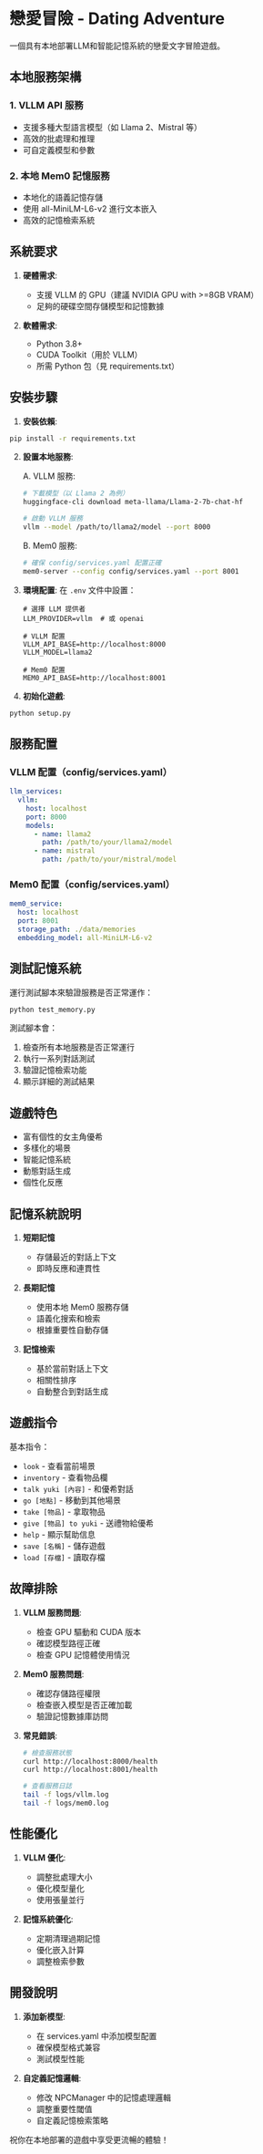 # 戀愛冒險 - Dating Adventure

一個具有本地部署LLM和智能記憶系統的戀愛文字冒險遊戲。

## 本地服務架構

### 1. VLLM API 服務
- 支援多種大型語言模型（如 Llama 2、Mistral 等）
- 高效的批處理和推理
- 可自定義模型和參數

### 2. 本地 Mem0 記憶服務
- 本地化的語義記憶存儲
- 使用 all-MiniLM-L6-v2 進行文本嵌入
- 高效的記憶檢索系統

## 系統要求

1. **硬體需求**:
   - 支援 VLLM 的 GPU（建議 NVIDIA GPU with >=8GB VRAM）
   - 足夠的硬碟空間存儲模型和記憶數據

2. **軟體需求**:
   - Python 3.8+
   - CUDA Toolkit（用於 VLLM）
   - 所需 Python 包（見 requirements.txt）

## 安裝步驟

1. **安裝依賴**:
```bash
pip install -r requirements.txt
```

2. **設置本地服務**:

   A. VLLM 服務:
   ```bash
   # 下載模型（以 Llama 2 為例）
   huggingface-cli download meta-llama/Llama-2-7b-chat-hf

   # 啟動 VLLM 服務
   vllm --model /path/to/llama2/model --port 8000
   ```

   B. Mem0 服務:
   ```bash
   # 確保 config/services.yaml 配置正確
   mem0-server --config config/services.yaml --port 8001
   ```

3. **環境配置**:
   在 `.env` 文件中設置：
   ```
   # 選擇 LLM 提供者
   LLM_PROVIDER=vllm  # 或 openai

   # VLLM 配置
   VLLM_API_BASE=http://localhost:8000
   VLLM_MODEL=llama2

   # Mem0 配置
   MEM0_API_BASE=http://localhost:8001
   ```

4. **初始化遊戲**:
```bash
python setup.py
```

## 服務配置

### VLLM 配置（config/services.yaml）
```yaml
llm_services:
  vllm:
    host: localhost
    port: 8000
    models:
      - name: llama2
        path: /path/to/your/llama2/model
      - name: mistral
        path: /path/to/your/mistral/model
```

### Mem0 配置（config/services.yaml）
```yaml
mem0_service:
  host: localhost
  port: 8001
  storage_path: ./data/memories
  embedding_model: all-MiniLM-L6-v2
```

## 測試記憶系統

運行測試腳本來驗證服務是否正常運作：
```bash
python test_memory.py
```

測試腳本會：
1. 檢查所有本地服務是否正常運行
2. 執行一系列對話測試
3. 驗證記憶檢索功能
4. 顯示詳細的測試結果

## 遊戲特色

- 富有個性的女主角優希
- 多樣化的場景
- 智能記憶系統
- 動態對話生成
- 個性化反應

## 記憶系統說明

1. **短期記憶**
   - 存儲最近的對話上下文
   - 即時反應和連貫性

2. **長期記憶**
   - 使用本地 Mem0 服務存儲
   - 語義化搜索和檢索
   - 根據重要性自動存儲

3. **記憶檢索**
   - 基於當前對話上下文
   - 相關性排序
   - 自動整合到對話生成

## 遊戲指令

基本指令：
- `look` - 查看當前場景
- `inventory` - 查看物品欄
- `talk yuki [內容]` - 和優希對話
- `go [地點]` - 移動到其他場景
- `take [物品]` - 拿取物品
- `give [物品] to yuki` - 送禮物給優希
- `help` - 顯示幫助信息
- `save [名稱]` - 儲存遊戲
- `load [存檔]` - 讀取存檔

## 故障排除

1. **VLLM 服務問題**:
   - 檢查 GPU 驅動和 CUDA 版本
   - 確認模型路徑正確
   - 檢查 GPU 記憶體使用情況

2. **Mem0 服務問題**:
   - 確認存儲路徑權限
   - 檢查嵌入模型是否正確加載
   - 驗證記憶數據庫訪問

3. **常見錯誤**:
   ```bash
   # 檢查服務狀態
   curl http://localhost:8000/health
   curl http://localhost:8001/health

   # 查看服務日誌
   tail -f logs/vllm.log
   tail -f logs/mem0.log
   ```

## 性能優化

1. **VLLM 優化**:
   - 調整批處理大小
   - 優化模型量化
   - 使用張量並行

2. **記憶系統優化**:
   - 定期清理過期記憶
   - 優化嵌入計算
   - 調整檢索參數

## 開發說明

1. **添加新模型**:
   - 在 services.yaml 中添加模型配置
   - 確保模型格式兼容
   - 測試模型性能

2. **自定義記憶邏輯**:
   - 修改 NPCManager 中的記憶處理邏輯
   - 調整重要性閾值
   - 自定義記憶檢索策略

祝你在本地部署的遊戲中享受更流暢的體驗！